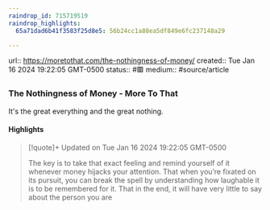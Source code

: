 ```yaml
---
raindrop_id: 715719519
raindrop_highlights:
  65a71dad6b41f3583f25d8e5: 56b24cc1a88ea5df849e6fc237148a29

---
```


url:: https://moretothat.com/the-nothingness-of-money/
created:: Tue Jan 16 2024 19:22:05 GMT-0500
status:: #🟥
medium:: #source/article


### The Nothingness of Money - More To That

It&#39;s the great everything and the great nothing.

#### Highlights

> [!quote]+ Updated on Tue Jan 16 2024 19:22:05 GMT-0500
>
> The key is to take that exact feeling and remind yourself of it whenever money hijacks your attention. That when you’re fixated on its pursuit, you can break the spell by understanding how laughable it is to be remembered for it. That in the end, it will have very little to say about the person you are
